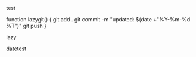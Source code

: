 test

function lazygit() {
    git add .
    git commit -m "updated: $(date +"%Y-%m-%d %T")"
    git push
}


lazy

datetest